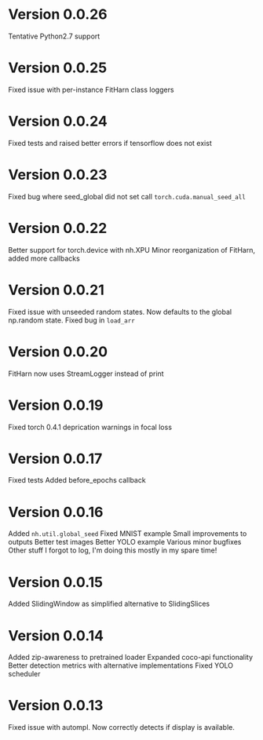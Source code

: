 Version 0.0.26
==============
Tentative Python2.7 support


Version 0.0.25
==============
Fixed issue with per-instance FitHarn class loggers


Version 0.0.24
==============
Fixed tests and raised better errors if tensorflow does not exist


Version 0.0.23
==============
Fixed bug where seed_global did not set call `torch.cuda.manual_seed_all`


Version 0.0.22
==============
Better support for torch.device with nh.XPU
Minor reorganization of FitHarn, added more callbacks



Version 0.0.21
==============
Fixed issue with unseeded random states. Now defaults to the global np.random state.
Fixed bug in `load_arr`


Version 0.0.20
==============
FitHarn now uses StreamLogger instead of print


Version 0.0.19
==============
Fixed torch 0.4.1 deprication warnings in focal loss


Version 0.0.17
==============
Fixed tests
Added before_epochs callback



Version 0.0.16
==============
Added `nh.util.global_seed`
Fixed MNIST example
Small improvements to outputs
Better test images
Better YOLO example
Various minor bugfixes
Other stuff I forgot to log, I'm doing this mostly in my spare time!


Version 0.0.15
==============
Added SlidingWindow as simplified alternative to SlidingSlices


Version 0.0.14
==============
Added zip-awareness to pretrained loader 
Expanded coco-api functionality
Better detection metrics with alternative implementations
Fixed YOLO scheduler


Version 0.0.13
==============
Fixed issue with autompl. Now correctly detects if display is available. 
